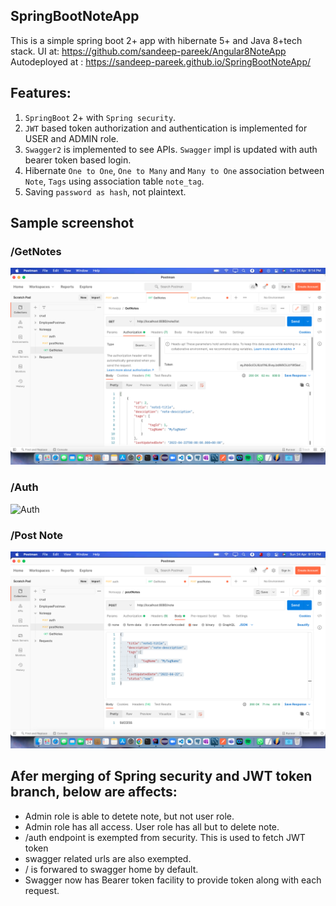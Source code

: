 ## SpringBootNoteApp
This is a simple spring boot 2+ app with hibernate 5+ and Java 8+tech stack. UI at: https://github.com/sandeep-pareek/Angular8NoteApp
Autodeployed at : https://sandeep-pareek.github.io/SpringBootNoteApp/

## Features:
1. `SpringBoot` 2+ with `Spring security`.
2. `JWT` based token authorization and authentication is implemented for USER and ADMIN role.
3. `Swagger2` is implemented to see APIs. `Swagger` impl is updated with auth bearer token based login.
4. Hibernate `One to One`, `One to Many` and `Many to One` association between `Note`, `Tags` using association table `note_tag`.
5. Saving `password as hash`, not plaintext.

## Sample screenshot
### /GetNotes
![NoteApp](https://raw.githubusercontent.com/sandeep-pareek/SpringBootNoteApp/master/src/main/java/com/sandeep/SpringBootNoteApp/sampledata/get-notes.png)

### /Auth
![Auth](https://github.com/sandeep-pareek/SpringBootNoteApp/master/src/main/java/com/sandeep/SpringBootNoteApp/sampledata/auth.png)

### /Post Note
![Post Note](https://raw.githubusercontent.com/sandeep-pareek/SpringBootNoteApp/master/src/main/java/com/sandeep/SpringBootNoteApp/sampledata/post-notes.png)

## Afer merging of Spring security and JWT token branch, below are affects:

 - Admin role is able to detete note, but not user role.
 - Admin role has all access. User role has all but to delete note.
 - /auth endpoint is exempted from security. This is used to fetch JWT token
 - swagger related urls are also exempted.
 - / is forwared to swagger home by default.
 - Swagger now has Bearer token facility to provide token along with each request.
